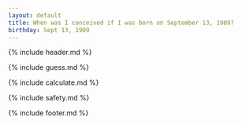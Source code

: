 ```yaml
---
layout: default
title: When was I conceived if I was born on September 13, 1909?
birthday: Sept 13, 1909
---
```


{% include header.md %}

{% include guess.md %}

{% include calculate.md %}

{% include safety.md %}

{% include footer.md %}



